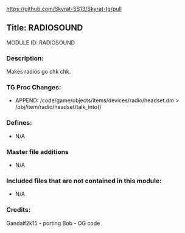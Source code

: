 https://github.com/Skyrat-SS13/Skyrat-tg/pull

## Title: RADIOSOUND

MODULE ID: RADIOSOUND

### Description:

Makes radios go chk chk.

### TG Proc Changes:

- APPEND: /code/game/objects/items/devices/radio/headset.dm > /obj/item/radio/headset/talk_into()

### Defines:

- N/A

### Master file additions

- N/A

### Included files that are not contained in this module:

- N/A

### Credits:
Gandalf2k15 - porting
Bob - OG code

